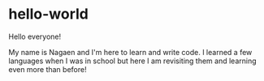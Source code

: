 # hello-world

Hello everyone!

My name is Nagaen and I'm here to learn and write code. I learned a few languages when I was in school but here I am revisiting them and learning even more than before! 
